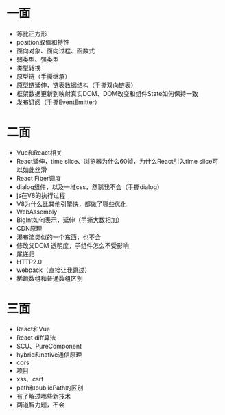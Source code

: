 # 一面
+ 等比正方形
+ position取值和特性
+ 面向对象、面向过程、函数式
+ 弱类型、强类型
+ 类型转换
+ 原型链（手撕继承）
+ 原型链延伸，链表数据结构（手撕双向链表）
+ 框架数据更新到映射真实DOM、DOM改变和组件State如何保持一致
+ 发布订阅（手撕EventEmitter）

# 二面
+ Vue和React相关
+ React延伸，time slice、浏览器为什么60帧，为什么React引入time slice可以如此丝滑
+ React Fiber调度
+ dialog组件，以及一堆css，然鹅我不会（手撕dialog）
+ js在V8的执行过程
+ V8为什么比其他引擎快，都做了哪些优化
+ WebAssembly
+ BigInt如何表示，延伸（手撕大数相加）
+ CDN原理
+ 瀑布流类似的一个东西，也不会
+ 修改父DOM 透明度，子组件怎么不受影响
+ 尾递归
+ HTTP2.0
+ webpack（直接让我跳过）
+ 稀疏数组和普通数组区别

# 三面
+ React和Vue
+ React diff算法
+ SCU、PureComponent
+ hybrid和native通信原理
+ cors
+ 项目
+ xss、csrf
+ path和publicPath的区别
+ 有了解过哪些新技术
+ 两道智力题，不会